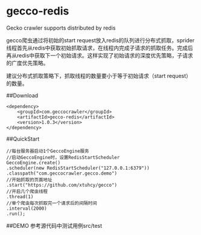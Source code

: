 # gecco-redis
Gecko crawler supports distributed by redis

gecco爬虫通过将初始的start request放入redis的队列进行分布式抓取，sprider线程首先从redis中获取初始抓取请求，在线程内完成子请求的抓取任务。完成后再从redis中获取下一个初始请求。这样实现了初始请求的深度优先策略，子请求的广度优先策略。

建议分布式抓取策略下，抓取线程的数量要小于等于初始请求（start request）的数量。

##Download

	<dependency>
	    <groupId>com.geccocrawler</groupId>
	    <artifactId>gecco-redis</artifactId>
	    <version>1.0.3</version>
	</dependency>

##QuickStart

	//每台服务器启动1个GeccoEngine服务
	//启动GeccoEngine时，设置RedisStartScheduler
	GeccoEngine.create()
	.scheduler(new RedisStartScheduler("127.0.0.1:6379"))
	.classpath("com.geccocrawler.gecco.demo")
	//开始抓取的页面地址
	.start("https://github.com/xtuhcy/gecco")
	//开启几个爬虫线程
	.thread(1)
	//单个爬虫每次抓取完一个请求后的间隔时间
	.interval(2000)
	.run();

##DEMO
参考源代码中测试用例src/test